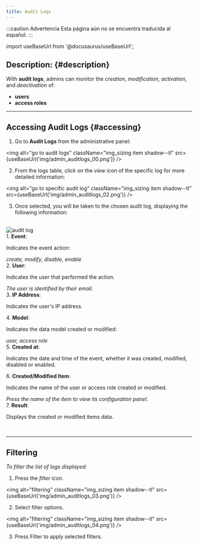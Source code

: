 ```yaml
---
title: Audit Logs
---
```


:::caution Advertencia
Esta página aún no se encuentra traducida al español.
:::

import useBaseUrl from '@docusaurus/useBaseUrl'; 

## Description: {#description}

With **audit logs**, admins can monitor the _creation_, _modification_, _activation_, and _deactivation_ of: 
- **users**
- **access roles**

-----

## Accessing Audit Logs {#accessing}

1. Go to **Audit Logs** from the administrative panel:

<img alt="go to audit logs" className="img_sizing item shadow--tl" src={useBaseUrl('img/admin_auditlogs_00.png')} />
<br/>

2. From the logs table, click on the _view icon_ of the specific log for more detailed information:

<img alt="go to specific audit log" className="img_sizing item shadow--tl" src={useBaseUrl('img/admin_auditlogs_02.png')} />
<br/>


3. Once selected, you will be taken to the chosen audit log, displaying the following information:



<div className="container box">
<div className="row table-row-2">
<div className="col col--12">
<br/>
<img alt="audit log" className="img_sizing item shadow--tl" src={useBaseUrl('img/admin_auditlogs_01.png')} />
<br/>
</div>
</div>
<div className="row table-row-1">
<div className="col col--3">1. <b>Event</b>:</div>
<div className="col col--5">

Indicates the event action: 

</div>
<div className="col col--4"><em>create, modify, disable, enable</em></div>
</div>
<div className="row table-row-2">
<div className="col col--3">2. <b>User</b>:</div>
<div className="col col--5">

Indicates the _user_ that performed the action. 

</div>
<div className="col col--4"><em>The user is identified by their email.</em></div>
</div>
<div className="row table-row-1">
<div className="col col--3">3. <b>IP Address</b>:</div>
<div className="col col--5">

Indicates the user's IP address.

</div>
<div className="col col--4"><em></em></div>
</div>
<div className="row table-row-2">
<div className="col col--3">4. <b>Model</b>:</div>
<div className="col col--5">

Indicates the data model created or modified: 

</div>
<div className="col col--4"><em>user, access role</em></div>
</div>
<div className="row table-row-1">
<div className="col col--3">5. <b>Created at</b>:</div>
<div className="col col--5">

Indicates the date and time of the event, whether it was created, modified, disabled or enabled.

</div>
<div className="col col--4"><em></em></div>
</div>
<div className="row table-row-1">
<div className="col col--3">6. <b>Created/Modified Item</b>:</div>
<div className="col col--5">

Indicates the name of the user or access role created or modified. 

</div>
<div className="col col--4"><em>Press the name of the item to view its configuration panel.</em></div>
</div>
<div className="row table-row-1">
<div className="col col--3">7. <b>Result</b>:</div>
<div className="col col--5">

Displays the created or modified items data.

</div>
<div className="col col--4"><em></em></div>
</div>

</div>
<br/>

------


## Filtering 
_To filter the list of logs displayed:_

1. Press the _filter icon_.

<img alt="filtering" className="img_sizing item shadow--tl" src={useBaseUrl('img/admin_auditlogs_03.png')} />
<br/>

2. Select filter options.

<img alt="filtering" className="img_sizing item shadow--tl" src={useBaseUrl('img/admin_auditlogs_04.png')} />
<br/>

3. Press <span className="badge badge--secondary">Filter</span> to apply selected filters.

